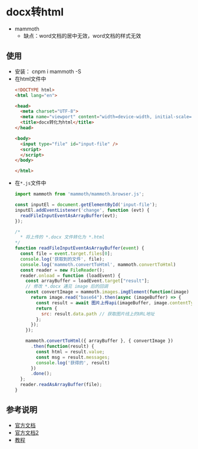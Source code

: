 # docx转html
- mammoth 
  * 缺点：word文档的居中无效，word文档的样式无效

## 使用
- 安装：  cnpm i mammoth -S
- 在html文件中
  ```html
  <!DOCTYPE html>
  <html lang="en">

  <head>
    <meta charset="UTF-8">
    <meta name="viewport" content="width=device-width, initial-scale=1.0">
    <title>docx转化为html</title>
  </head>

  <body>
    <input type="file" id="input-file" />
    <script>
    </script>
  </body>

  </html>
  ```
- 在`*.js`文件中
  ```js
  import mammoth from 'mammoth/mammoth.browser.js';

  const inputEl = document.getElementById('input-file');
  inputEl.addEventListener('change', function (evt) {
    readFileInputEventAsArrayBuffer(evt);
  });

  /*
    * 将上传的 *.docx 文件转化为 *.html 
  */
  function readFileInputEventAsArrayBuffer(event) {
    const file = event.target.files[0];
    console.log('获取到的文件', file);
    console.log('mammoth.convertToHtml', mammoth.convertToHtml)
    const reader = new FileReader();
    reader.onload = function (loadEvent) {
      const arrayBuffer = loadEvent.target["result"];
      // 修改 *.docx 遇见 image 后的回调 
      const convertImage = mammoth.images.imgElement(function(image) {
        return image.read("base64").then(async (imageBuffer) => {
          const result = await 图片上传api(imageBuffer, image.contentType);
          return {
            src: result.data.path // 获取图片线上的URL地址
          };
        });
      });

      mammoth.convertToHtml({ arrayBuffer }, { convertImage })
        .then(function(result) {
          const html = result.value;
          const msg = result.messages;
          console.log('获得的', result)
        })
        .done();
    };
    reader.readAsArrayBuffer(file);
  }
  ```

## 参考说明
- [官方文档](https://www.npmjs.com/package/mammoth)
- [官方文档2](https://github.com/mwilliamson/mammoth.js)
- [教程](https://segmentfault.com/a/1190000021111457)

